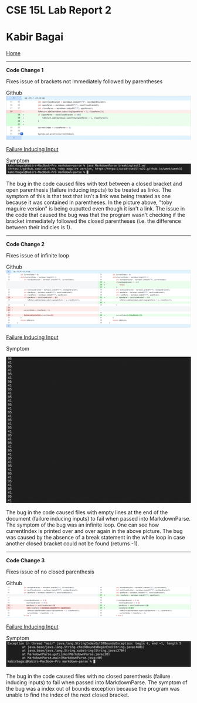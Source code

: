 # CSE 15L Lab Report 2 #
# Kabir Bagai #

[Home](index.html)

***

**Code Change 1**

Fixes issue of brackets not immediately followed by parentheses

Github
![Image](codechange1git.png)



[Failure Inducing Input](https://github.com/kabirbagai21/markdown-parse/blob/main/breaking_test.md)

Symptom
![Image](breakingtest1symptom.png)


The bug in the code caused files with text between a closed bracket and open parenthesis (failure inducing inputs) to be treated as links. The symptom of this is that text that isn't a link was being treated as one because it was contained in parentheses. In the picture above, "toby maguire version" is being ouputted even though it isn't a link. The issue in the code that caused the bug was that the program wasn't checking if the bracket immediately followed the closed parentheses (i.e. the difference between their indicies is 1). 

***

**Code Change 2**

Fixes issue of infinite loop 

Github
![Image](codechange2git.png)

[Failure Inducing Input](https://github.com/kabirbagai21/markdown-parse/blob/main/breakingtest1.md?plain=1)

Symptom

![Image](breakingtest2symptom.png)

The bug in the code caused files with empty lines at the end of the document (failure inducing inputs) to fail when passed into MarkdownParse. The symptom of the bug was an infinite loop. One can see how currentIndex is printed over and over again in the above picture. The bug was caused by the absence of a break statement in the while loop in case another closed bracket could not be found (returns -1). 

***

**Code Change 3**

Fixes issue of no closed parenthesis

Github
![Image](codechange3git.png)

[Failure Inducing Input](https://github.com/kabirbagai21/markdown-parse/blob/main/breaking_test_3.md)

Symptom
![Image](breakingtest3symptom.png)


The bug in the code caused files with no closed parenthesis (failure inducing inputs) to fail when passed into MarkdownParse. The symptom of the bug was a index out of bounds exception because the program was unable to find the index of the next closed bracket.  